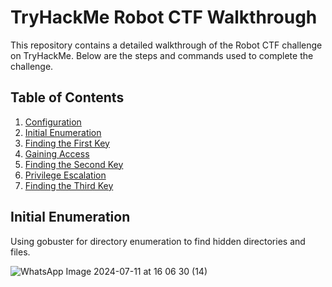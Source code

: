 # TryHackMe Robot CTF Walkthrough

This repository contains a detailed walkthrough of the Robot CTF challenge on TryHackMe. Below are the steps and commands used to complete the challenge.

## Table of Contents
1. [Configuration](#configuration)
2. [Initial Enumeration](#initial-enumeration)
3. [Finding the First Key](#finding-the-first-key)
4. [Gaining Access](#gaining-access)
5. [Finding the Second Key](#finding-the-second-key)
6. [Privilege Escalation](#privilege-escalation)
7. [Finding the Third Key](#finding-the-third-key)

## Initial Enumeration
Using gobuster for directory enumeration to find hidden directories and files.

![WhatsApp Image 2024-07-11 at 16 06 30 (14)](https://github.com/HamzaElatmani/Writeup_robots_tryhackme/assets/149976343/d97caf09-4bf9-4829-88f9-e52468532efc)
